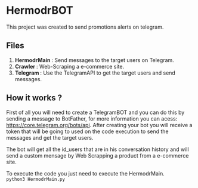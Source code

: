 # HermodrBOT
This project was created to send promotions alerts on telegram.

## Files
1. <b> HermodrMain </b>: Send messages to the target users on Telegram.
2. <b> Crawler </b>: Web-Scraping a e-commerce site.
3. <b> Telegram </b>: Use the TelegramAPI to get the target users and send messages.

## How it works ?
First of all you will need to create a TelegramBOT and you can do this by sending a message to BotFather, for more information you can acess: <src>https://core.telegram.org/bots/api<src>. After creating your bot you will receive a token that will be going to used on the code execution to send the messages and get the target users.
  
The bot will get all the id_users that are in his conversation history and will send a custom mensage by Web Scrapping a product from a e-commerce site.

To execute the code you just need to execute the HermodrMain.
</br>
```python3 HermodrMain.py``` 
